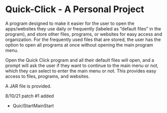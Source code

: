 # Quick-Click - A Personal Project
A program designed to make it easier for the user to open the apps/websites they use daily 
or frequently (labeled as “default files” in the program), and store other files, programs, 
or websites for easy access and organization. For the frequently used files that are stored, 
the user has the option to open all programs at once without opening the main program menu. 

Open the Quick Click program and all their default files will open, and a prompt will ask the 
user if they want to continue to the main menu or not, which they can select to enter the 
main menu or not. This provides easy access to files, programs, and websites.

A JAR file is provided.

8/10/21 patch #1 added
- QuiclStartMainStart
